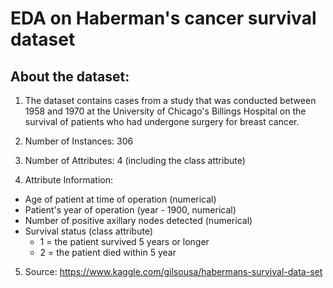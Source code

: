 # EDA on Haberman's cancer survival dataset

## About the dataset:

1. The dataset contains cases from a study that was conducted between
   1958 and 1970 at the University of Chicago's Billings Hospital on
   the survival of patients who had undergone surgery for breast
   cancer.

2. Number of Instances: 306

3. Number of Attributes: 4 (including the class attribute)

4. Attribute Information:

- Age of patient at time of operation (numerical)
- Patient's year of operation (year - 1900, numerical)
- Number of positive axillary nodes detected (numerical)
- Survival status (class attribute)
  - 1 = the patient survived 5 years or longer
  - 2 = the patient died within 5 year

5. Source: https://www.kaggle.com/gilsousa/habermans-survival-data-set
